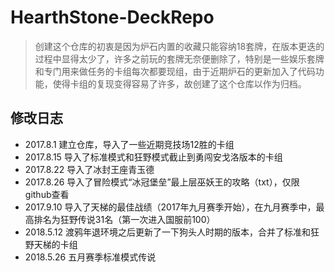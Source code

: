 # HearthStone-DeckRepo

> 创建这个仓库的初衷是因为炉石内置的收藏只能容纳18套牌，在版本更迭的过程中显得太少了，许多之前玩的套牌无奈便删除了，特别是一些娱乐套牌和专门用来做任务的卡组每次都要现组，由于近期炉石的更新加入了代码功能，使得卡组的复现变得容易了许多，故创建了这个仓库以作为归档。

## 修改日志

* 2017.8.1 建立仓库，导入了一些近期竞技场12胜的卡组
* 2017.8.15 导入了标准模式和狂野模式截止到勇闯安戈洛版本的卡组
* 2017.8.22 导入了冰封王座青玉德
* 2017.8.26 导入了冒险模式“冰冠堡垒”最上层巫妖王的攻略（txt），仅限github查看
* 2017.9.10 导入了天梯的最佳战绩（2017年九月赛季开始），在九月赛季中，最高排名为狂野传说31名（第一次进入国服前100）
* 2018.5.12 渡鸦年退环境之后更新了一下狗头人时期的版本，合并了标准和狂野天梯的卡组
* 2018.5.26 五月赛季标准模式传说
